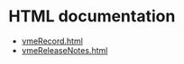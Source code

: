 # HTML documentation

* [vmeRecord.html](http://htmlpreview.github.com/?https://github.com/epics-modules/vme/blob/master/documentation/vmeRecord.html)
* [vmeReleaseNotes.html](http://htmlpreview.github.com/?https://github.com/epics-modules/vme/blob/master/documentation/vmeReleaseNotes.html)
